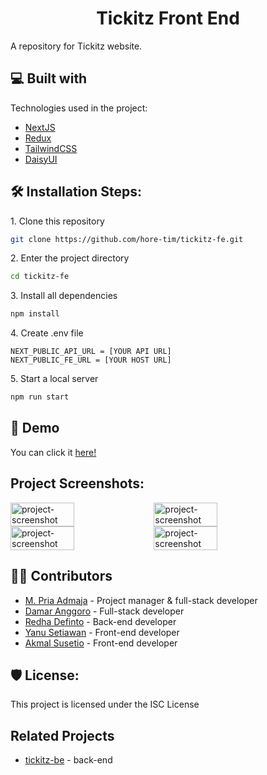 <h1 id="title" align="center">Tickitz Front End</h1>

A repository for Tickitz website.

<h2>💻 Built with</h2>

Technologies used in the project:

*   [NextJS](https://nextjs.org/)
*   [Redux](https://github.com/reduxjs/redux)
*   [TailwindCSS](https://tailwindcss.com/)
*   [DaisyUI](https://daisyui.com/)

<h2>🛠️ Installation Steps:</h2>

<p>1. Clone this repository</p>

```bash
git clone https://github.com/hore-tim/tickitz-fe.git
```

<p>2. Enter the project directory</p>

```bash
cd tickitz-fe
```

<p>3. Install all dependencies</p>

```bash
npm install
```

<p>4. Create .env file</p>

```env
NEXT_PUBLIC_API_URL = [YOUR API URL]
NEXT_PUBLIC_FE_URL = [YOUR HOST URL]
```

<p>5. Start a local server</p>

```bash
npm run start
```

<h2>🚀 Demo</h2>

You can click it [here!](https://tickitz-id.vercel.app/)

<h2>Project Screenshots:</h2>

<div style="display: flex; flex-wrap: wrap; gap: 0.5%;">
  <img src="https://i.imgur.com/Siizxgu.png" alt="project-screenshot" width="45%">
  <img src="https://i.imgur.com/d7tM3Wr.png" alt="project-screenshot" width="45%">
  <img src="https://i.imgur.com/waDIvFk.png" alt="project-screenshot" width="45%">
  <img src="https://i.imgur.com/6OasCr5.png" alt="project-screenshot" width="45%">
</div>

<h2>👨‍💻 Contributors</h2>

*   [M. Pria Admaja](https://github.com/priaadmaja) - Project manager & full-stack developer
*   [Damar Anggoro](https://github.com/marrdamar) - Full-stack developer
*   [Redha Definto](https://github/redhadefinto) - Back-end developer
*   [Yanu Setiawan](https://github.com/yanu-setiawan) - Front-end developer
*   [Akmal Susetio](https://github.com/wyakaga) - Front-end developer

<h2>🛡️ License:</h2>

This project is licensed under the ISC License

<h2>Related Projects</h2>

* [tickitz-be](https://github.com/hore-tim/tickitz-be) - back-end
